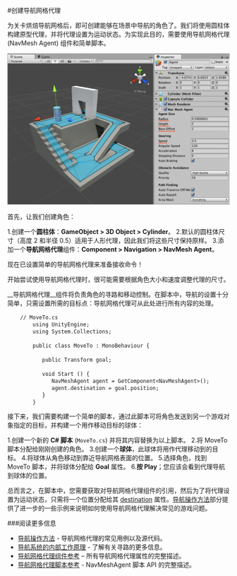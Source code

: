 #创建导航网格代理

为关卡烘焙导航网格后，即可创建能够在场景中导航的角色了。我们将使用圆柱体构建原型代理，并将代理设置为运动状态。为实现此目的，需要使用导航网格代理 (NavMesh Agent) 组件和简单脚本。

![](../uploads/Main/NavMeshAgentSetup.svg) 

首先，让我们创建角色：

1.创建一个**圆柱体**：__GameObject &gt; 3D Object &gt; Cylinder__。
2.默认的圆柱体尺寸（高度 2 和半径 0.5）适用于人形代理，因此我们将这些尺寸保持原样。
3.添加一个**导航网格代理**组件：__Component &gt; Navigation &gt; NavMesh Agent__。

现在已设置简单的导航网格代理来准备接收命令！

开始尝试使用导航网格代理时，很可能需要根据角色大小和速度调整代理的尺寸。

__导航网格代理__组件将负责角色的寻路和移动控制。在脚本中，导航的设置十分简单，只需设置所需的目标点：导航网格代理可从此处进行所有内容的处理。

````
	// MoveTo.cs
		using UnityEngine;
		using System.Collections;
	
		public class MoveTo : MonoBehaviour {
	   
		   public Transform goal;
	   
		   void Start () {
			  NavMeshAgent agent = GetComponent<NavMeshAgent>();
			  agent.destination = goal.position; 
		   }
		} 
````

接下来，我们需要构建一个简单的脚本，通过此脚本可将角色发送到另一个游戏对象指定的目标，并构建一个用作移动目标的球体：

1.创建一个新的 **C# 脚本** (``MoveTo.cs``) 并将其内容替换为以上脚本。
2.将 MoveTo 脚本分配给刚刚创建的角色。
3.创建一个**球体**，此球体将用作代理移动到的目标。
4.将球体从角色移动到靠近导航网格表面的位置。
5.选择角色，找到 MoveTo 脚本，并将球体分配给 **Goal** 属性。
6.**按 Play**；您应该会看到代理导航到球体的位置。

总而言之，在脚本中，您需要获取对导航网格代理组件的引用，然后为了将代理设置为运动状态，只需将一个位置分配给其 [destination](../ScriptReference/AI.NavMeshAgent-destination.html) 属性。[导航操作方法](nav-HowTos.html)部分提供了进一步的一些示例来说明如何使用导航网格代理解决常见的游戏问题。


###阅读更多信息

- [导航操作方法](nav-HowTos.html) - 导航网格代理的常见用例以及源代码。
- [导航系统的内部工作原理](nav-InnerWorkings.html) - 了解有关寻路的更多信息。
- [导航网格代理组件参考](class-NavMeshAgent.html) – 所有导航网格代理属性的完整描述。
- [导航网格代理脚本参考](../ScriptReference/AI.NavMeshAgent.html) - NavMeshAgent 脚本 API 的完整描述。
